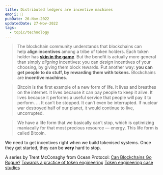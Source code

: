 ```yaml
---
title: Distributed ledgers are incentive machines
emoji: 🥕
pubDate: 26-Nov-2022
updatedDate: 27-Nov-2022
tags:
  - topic/technology
---
```


>The blockchain community understands that blockchains can help **align incentives** among a tribe of token holders. Each token holder has [**skin in the game**](https://www.amazon.com/Skin-Game-Hidden-Asymmetries-Daily/dp/042528462X). But the benefit is actually more general than simply _aligning_ incentives: you can _design_ incentives of your choosing, by giving them block rewards. Put another way: **you can get people to do stuff, by rewarding them with tokens.** Blockchains are **incentive machines**.

>Bitcoin is the first example of a new form of life. It lives and breathes on the internet. It lives because it can pay people to keep it alive. It lives because it performs a useful service that people will pay it to perform. … It can’t be stopped. It can’t even be interrupted. If nuclear war destroyed half of our planet, it would continue to live, uncorrupted.

>We have a life form that we basically can’t stop, which is optimizing maniacally for that most precious resource — energy. This life form is called Bitcoin.

We need to get incentives right when we build tokenised systems. Once they get started, they can be **very** hard to stop.

A series by Trent McConaghy from Ocean Protocol:
[Can Blockchains Go Rogue?](https://blog.oceanprotocol.com/can-blockchains-go-rogue-5134300ce790)
[Towards a practice of token engineering](https://blog.oceanprotocol.com/towards-a-practice-of-token-engineering-b02feeeff7ca)
[Token engineering case studies](https://blog.oceanprotocol.com/token-engineering-case-studies-b44267e68f4)